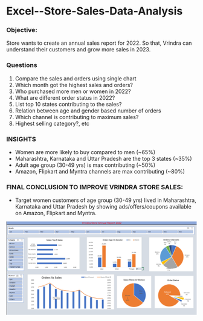 # Excel--Store-Sales-Data-Analysis
### Objective:
Store wants to create an annual sales report for 2022. So that, Vrindra can understand their customers and grow more sales in 2023.
### Questions
1.	Compare the sales and orders using single chart
2.	Which month got the highest sales and orders?
3.	Who purchased more men or women in 2022?
4.	What are different order status in 2022?
5.	List top 10 states contributing to the sales?
6.	Relation between age and gender based number of orders
7.	Which channel is contributing to maximum sales?
8.	Highest selling category?, etc

### INSIGHTS
-	Women are more likely to buy compared to men (~65%)
-	Maharashtra, Karnataka and Uttar Pradesh are the top 3 states (~35%)
-	Adult age group (30-49 yrs) is max contributing (~50%)
-	Amazon, Flipkart and Myntra channels are max contributing (~80%)

### FINAL CONCLUSION TO IMPROVE VRINDRA STORE SALES:
-	Target women customers of age group (30-49 yrs) lived in Maharashtra, Karnataka and Uttar Pradesh by showing ads/offers/coupons available on Amazon, Flipkart and Myntra.

<img src="https://github.com/imkalpana/Excel--Store-Sales--Data-Analysis/blob/main/Dashboard.png">
